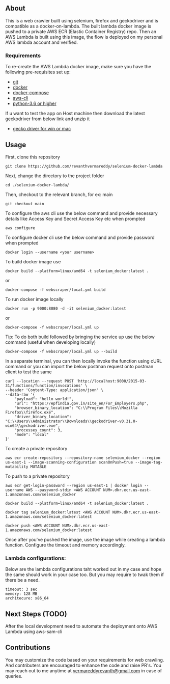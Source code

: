 ## About
This is a web crawler built using selenium, firefox and geckodriver and is compatible as a docker-on-lambda. The built lambda docker image is pushed to a private AWS ECR (Elastic Container Registry) repo. Then an AWS Lambda is built using this image, the flow is deployed on my personal AWS lambda account and verified.

### Requirements
To re-create the AWS Lambda docker image, make sure you have the following pre-requisites set up:
- [git](https://git-scm.com/downloads)
- [docker](https://docs.docker.com/get-docker/)
- [docker-compose](https://docs.docker.com/compose/install/)
- [aws-cli](https://awscli.amazonaws.com/AWSCLIV2.msi)
- [python-3.6 or higher](https://www.python.org/downloads/)

If u want to test the app on Host machine then download the latest geckodriver from below link and unzip it
- [gecko driver for win or mac](https://github.com/mozilla/geckodriver/releases)

## Usage

First, clone this repository
```
git clone https://github.com/revanthvermareddy/selenium-docker-lambda
```

Next, change the directory to the project folder
```
cd ./selenium-docker-lambda/
```

Then, checkout to the relevant branch, for ex: main
```
git checkout main
```

To configure the aws cli use the below command and provide necessary details like Access Key and Secret Access Key etc when prompted
```
aws configure
```

To configure docker cli use the below command and provide password when prompted
```
docker login --username <your username>
```

To build docker image use
```
docker build --platform=linux/amd64 -t selenium_docker:latest .
```
or
```
docker-compose -f webscraper/local.yml build
```

To run docker image locally
```
docker run -p 9000:8080 -d -it selenium_docker:latest
```
or
```
docker-compose -f webscraper/local.yml up
```

Tip: To do both build followed by bringing the service up use the below command (useful when developing locally)
```
docker-compose -f webscraper/local.yml up --build
```

In a separate terminal, you can then locally invoke the function using cURL command or you can import the below postman request onto postman client to test the same
```
curl --location --request POST 'http://localhost:9000/2015-03-31/functions/function/invocations' \
--header 'Content-Type: application/json' \
--data-raw '{
    "payload": "hello world!", 
    "url": "https://epfindia.gov.in/site_en/For_Employers.php", 
    "browser_binary_location": "C:\\Program Files\\Mozilla Firefox\\firefox.exe", 
    "driver_binary_location": "C:\\Users\\Administrator\\Downloads\\geckodriver-v0.31.0-win64\\geckodriver.exe", 
    "processes_count": 3, 
    "mode": "local"
}'
```

To create a private repository
```
aws ecr create-repository --repository-name selenium_docker --region us-east-1 --image-scanning-configuration scanOnPush=true --image-tag-mutability MUTABLE
```

To push to a private repository
```
aws ecr get-login-password --region us-east-1 | docker login --username AWS --password-stdin <AWS ACCOUNT NUM>.dkr.ecr.us-east-1.amazonaws.com/selenium_docker

docker build --platform=linux/amd64 -t selenium_docker:latest .

docker tag selenium_docker:latest <AWS ACCOUNT NUM>.dkr.ecr.us-east-1.amazonaws.com/selenium_docker:latest

docker push <AWS ACCOUNT NUM>.dkr.ecr.us-east-1.amazonaws.com/selenium_docker:latest
```

Once after you've pushed the image, use the image while creating a lambda function.
Configure the timeout and memory accordingly.

### Lambda configurations:
Below are the lambda configurations taht worked out in my case and hope the same should work in your case too. But you may require to twak them if there be a need.
```
timeout: 3 sec
memory: 128 MB
architecure: x86_64
```

## Next Steps (TODO)
After the local development need to automate the deployment onto AWS Lambda using aws-sam-cli

## Contributions
You may customize the code based on your requirements for web crawling. And contributers are encouraged to enhance the code and raise PR's. You may reach out to me anytime at vermareddyrevanth@gmail.com in case of queries.

